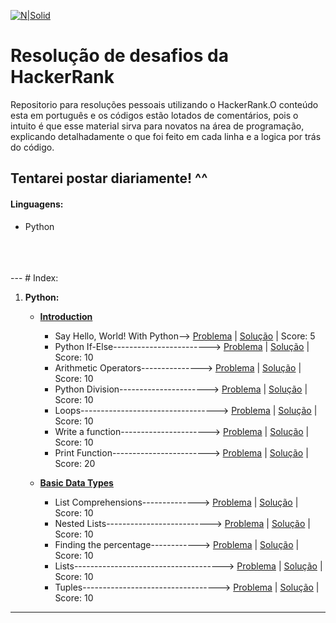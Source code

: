 
[![N|Solid](https://i.imgur.com/H8tW2qC.png)](https://www.hackerrank.com/)

# Resolução de desafios da HackerRank

Repositorio para resoluções pessoais utilizando o HackerRank.O conteúdo esta em português e os códigos estão lotados de comentários, pois o intuito é que esse material sirva para novatos na área de programação, explicando detalhadamente o que foi feito em cada linha e a logica por trás do código.

**Tentarei postar diariamente! ^^**
<br />
---
#### Linguagens:
   - Python
<br />
<br />
<br />
---
# Index:

1. **Python:**
   - **[Introduction](https://github.com/drbuche/HackerRank/tree/master/Python/01_Introduction)**
        - Say Hello, World! With Python--> [Problema](https://www.hackerrank.com/challenges/py-hello-world/problem) | [Solução](https://github.com/drbuche/HackerRank/blob/master/Python/01_Introduction/000_Say_Hello.py) | Score: 5
        - Python If-Else------------------------> [Problema](https://www.hackerrank.com/challenges/py-if-else/problem) | [Solução](https://github.com/drbuche/HackerRank/blob/master/Python/01_Introduction/001_Python_If_Else.py) | Score: 10
        - Arithmetic Operators---------------> [Problema](https://www.hackerrank.com/challenges/python-arithmetic-operators/problem) | [Solução](https://github.com/drbuche/HackerRank/blob/master/Python/01_Introduction/002_Arithmetic_Operators.py) | Score: 10
        - Python Division----------------------> [Problema](https://www.hackerrank.com/challenges/python-division/problem) | [Solução](https://github.com/drbuche/HackerRank/blob/master/Python/01_Introduction/003_Python_Division.py) | Score: 10
        - Loops----------------------------------> [Problema](https://www.hackerrank.com/challenges/python-loops/problem) | [Solução](https://github.com/drbuche/HackerRank/blob/master/Python/01_Introduction/004_Loops.py) | Score: 10
        - Write a function----------------------> [Problema](https://www.hackerrank.com/challenges/write-a-function/problem) | [Solução](https://github.com/drbuche/HackerRank/blob/master/Python/01_Introduction/005_Write_a_function.py) | Score: 10
        - Print Function------------------------> [Problema](https://www.hackerrank.com/challenges/python-print/problem) | [Solução](https://github.com/drbuche/HackerRank/blob/master/Python/01_Introduction/006_Print_Function.py) | Score: 20
    
    - **[Basic Data Types](https://github.com/drbuche/HackerRank/tree/master/Python/02_Basic_Data_Types)**
        - List Comprehensions--------------> [Problema](https://www.hackerrank.com/challenges/list-comprehensions/problem) | [Solução](https://github.com/drbuche/HackerRank/blob/master/Python/02_Basic_Data_Types/001_List_Comprehensions.py) | Score: 10
        - Nested Lists--------------------------> [Problema](https://www.hackerrank.com/challenges/nested-list/problem) | [Solução](https://github.com/drbuche/HackerRank/blob/master/Python/02_Basic_Data_Types/002_Nested_Lists.py) | Score: 10
        - Finding the percentage------------> [Problema](https://www.hackerrank.com/challenges/finding-the-percentage/problem) | [Solução](https://github.com/drbuche/HackerRank/blob/master/Python/02_Basic_Data_Types/003_Finding_the_percentage.py) | Score: 10
        - Lists-------------------------------------> [Problema](https://www.hackerrank.com/challenges/python-lists/problem) | [Solução](https://github.com/drbuche/HackerRank/blob/master/Python/02_Basic_Data_Types/004_Lists.py) | Score: 10
        - Tuples----------------------------------> [Problema](https://www.hackerrank.com/challenges/python-tuples/problem) | [Solução](https://github.com/drbuche/HackerRank/blob/master/Python/02_Basic_Data_Types/005_Tuples.py) | Score: 10
 
 ---